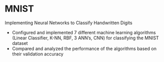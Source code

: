 # MNIST
Implementing Neural Networks to Classify Handwritten Digits
* Configured and implemented 7 different machine learning algorithms (Linear Classifier, K-NN, RBF, 3 ANN’s, CNN) for
classifying the MNIST dataset 
* Compared and analyzed the performance of the algorithms based on their validation accuracy
